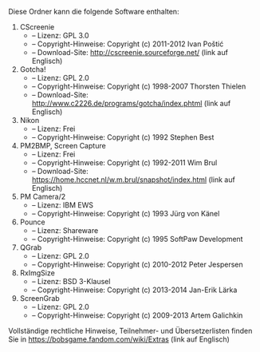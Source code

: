 ﻿Diese Ordner kann die folgende Software enthalten:

1. CScreenie
   - – Lizenz: GPL 3.0
   - – Copyright-Hinweise: Copyright (c) 2011-2012 Ivan Poštić
   - – Download-Site: http://cscreenie.sourceforge.net/ (link auf Englisch)
2. Gotcha!
   - – Lizenz: GPL 2.0
   - – Copyright-Hinweise: Copyright (c) 1998-2007 Thorsten Thielen
   - – Download-Site: http://www.c2226.de/programs/gotcha/index.phtml (link auf Englisch)
3. Nikon
   - – Lizenz: Frei
   - – Copyright-Hinweise: Copyright (c) 1992 Stephen Best
4. PM2BMP, Screen Capture
   - – Lizenz: Frei
   - – Copyright-Hinweise: Copyright (c) 1992-2011 Wim Brul
   - – Download-Site: https://home.hccnet.nl/w.m.brul/snapshot/index.html (link auf Englisch)
5. PM Camera/2
   - – Lizenz: IBM EWS
   - – Copyright-Hinweise: Copyright (c) 1993 Jürg von Känel
6. Pounce
   - – Lizenz: Shareware
   - – Copyright-Hinweise: Copyright (c) 1995 SoftPaw Development
7. QGrab
   - – Lizenz: GPL 2.0
   - – Copyright-Hinweise: Copyright (c) 2010-2012 Peter Jespersen
8. RxImgSize
   - – Lizenz: BSD 3-Klausel
   - – Copyright-Hinweise: Copyright (c) 2013-2014 Jan-Erik Lärka
9. ScreenGrab
   - – Lizenz: GPL 2.0
   - – Copyright-Hinweise: Copyright (c) 2009-2013 Artem Galichkin

Vollständige rechtliche Hinweise, Teilnehmer- und Übersetzerlisten finden Sie in https://bobsgame.fandom.com/wiki/Extras (link auf Englisch)